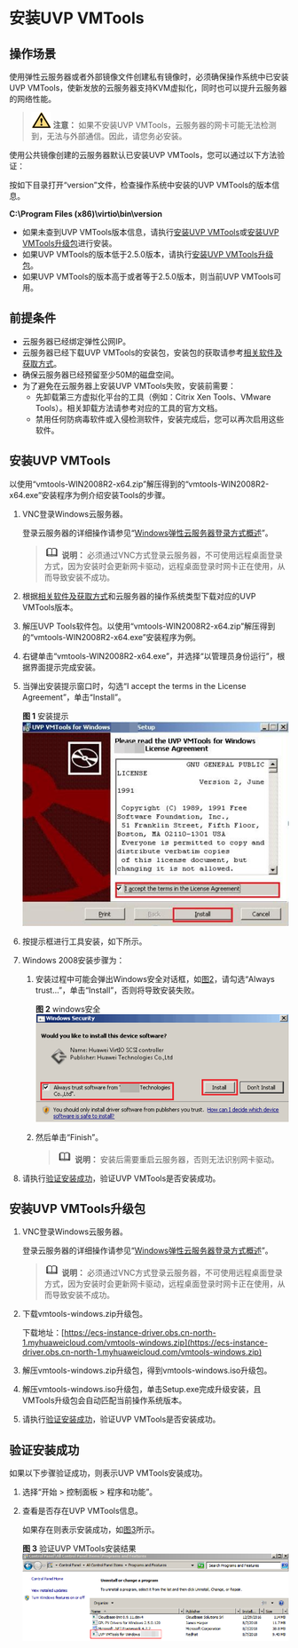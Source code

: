 # 安装UVP VMTools<a name="ims_01_0319"></a>

## 操作场景<a name="section11465531433"></a>

使用弹性云服务器或者外部镜像文件创建私有镜像时，必须确保操作系统中已安装UVP VMTools，使新发放的云服务器支持KVM虚拟化，同时也可以提升云服务器的网络性能。

>![](public_sys-resources/icon-caution.gif) **注意：** 
>如果不安装UVP VMTools，云服务器的网卡可能无法检测到，无法与外部通信。因此，请您务必安装。

使用公共镜像创建的云服务器默认已安装UVP VMTools，您可以通过以下方法验证：

按如下目录打开“version”文件，检查操作系统中安装的UVP VMTools的版本信息。

**C:\\Program Files \(x86\)\\virtio\\bin\\version**

-   如果未查到UVP VMTools版本信息，请执行[安装UVP VMTools](#zh-cn_topic_0036684065_section12153337)或[安装UVP VMTools升级包](#section1817195995910)进行安装。
-   如果UVP VMTools的版本低于2.5.0版本，请执行[安装UVP VMTools升级包](#section1817195995910)。
-   如果UVP VMTools的版本高于或者等于2.5.0版本，则当前UVP VMTools可用。

## 前提条件<a name="zh-cn_topic_0036684065_section14234617"></a>

-   云服务器已经绑定弹性公网IP。
-   云服务器已经下载UVP VMTools的安装包，安装包的获取请参考[相关软件及获取方式](相关软件及获取方式.md)。
-   确保云服务器已经预留至少50M的磁盘空间。
-   为了避免在云服务器上安装UVP VMTools失败，安装前需要：
    -   先卸载第三方虚拟化平台的工具（例如：Citrix Xen Tools、VMware Tools）。相关卸载方法请参考对应的工具的官方文档。
    -   禁用任何防病毒软件或入侵检测软件，安装完成后，您可以再次启用这些软件。


## 安装UVP VMTools<a name="zh-cn_topic_0036684065_section12153337"></a>

以使用“vmtools-WIN2008R2-x64.zip”解压得到的“vmtools-WIN2008R2-x64.exe”安装程序为例介绍安装Tools的步骤。

1.  VNC登录Windows云服务器。

    登录云服务器的详细操作请参见“[Windows弹性云服务器登录方式概述](https://support.huaweicloud.com/usermanual-ecs/zh-cn_topic_0092494943.html)”。

    >![](public_sys-resources/icon-note.gif) **说明：** 
    >必须通过VNC方式登录云服务器，不可使用远程桌面登录方式，因为安装时会更新网卡驱动，远程桌面登录时网卡正在使用，从而导致安装不成功。

2.  根据[相关软件及获取方式](相关软件及获取方式.md)和云服务器的操作系统类型下载对应的UVP VMTools版本。
3.  解压UVP Tools软件包。以使用“vmtools-WIN2008R2-x64.zip”解压得到的“vmtools-WIN2008R2-x64.exe”安装程序为例。
4.  右键单击“vmtools-WIN2008R2-x64.exe”，并选择“以管理员身份运行”，根据界面提示完成安装。
5.  当弹出安装提示窗口时，勾选“I accept the terms in the License Agreement”，单击“Install”。

    **图 1**  安装提示<a name="fig61031420184018"></a>  
    ![](figures/安装提示.png "安装提示")

6.  按提示框进行工具安装，如下所示。
7.  Windows 2008安装步骤为：
    1.  安装过程中可能会弹出Windows安全对话框，如[图2](#fig47401118184018)，请勾选“Always trust...”，单击“Install”，否则将导致安装失败。

        **图 2**  windows安全<a name="fig47401118184018"></a>  
        ![](figures/windows安全.png "windows安全")

    2.  然后单击“Finish”。

        >![](public_sys-resources/icon-note.gif) **说明：** 
        >安装后需要重启云服务器，否则无法识别网卡驱动。


8.  请执行[验证安装成功](#zh-cn_topic_0036684065_section42271171)，验证UVP VMTools是否安装成功。

## 安装UVP VMTools升级包<a name="section1817195995910"></a>

1.  VNC登录Windows云服务器。

    登录云服务器的详细操作请参见“[Windows弹性云服务器登录方式概述](https://support.huaweicloud.com/usermanual-ecs/zh-cn_topic_0092494943.html)”。

    >![](public_sys-resources/icon-note.gif) **说明：** 
    >必须通过VNC方式登录云服务器，不可使用远程桌面登录方式，因为安装时会更新网卡驱动，远程桌面登录时网卡正在使用，从而导致安装不成功。

2.  下载vmtools-windows.zip升级包。

    下载地址：[https://ecs-instance-driver.obs.cn-north-1.myhuaweicloud.com/vmtools-windows.zip](https://ecs-instance-driver.obs.cn-north-1.myhuaweicloud.com/vmtools-windows.zip)

3.  解压vmtools-windows.zip升级包，得到vmtools-windows.iso升级包。
4.  解压vmtools-windows.iso升级包，单击Setup.exe完成升级安装，且VMTools升级包会自动匹配当前操作系统版本。
5.  请执行[验证安装成功](#zh-cn_topic_0036684065_section42271171)，验证UVP VMTools是否安装成功。

## 验证安装成功<a name="zh-cn_topic_0036684065_section42271171"></a>

如果以下步骤验证成功，则表示UVP VMTools安装成功。

1.  选择“开始 \> 控制面板 \> 程序和功能”。
2.  查看是否存在UVP VMTools信息。

    如果存在则表示安装成功，如[图3](#fig6404346182112)所示。

    **图 3**  验证UVP VMTools安装结果<a name="fig6404346182112"></a>  
    ![](figures/验证UVP-VMTools安装结果.png "验证UVP-VMTools安装结果")


